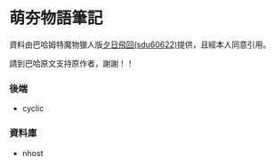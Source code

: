 # 萌夯物語筆記

資料由巴哈姆特魔物獵人版[夕日飛回(sdu60622)](https://forum.gamer.com.tw/C.php?bsn=5786&snA=162812)提供，且經本人同意引用。

請到巴哈原文支持原作者，謝謝！！

### 後端
- cyclic
### 資料庫
- nhost

